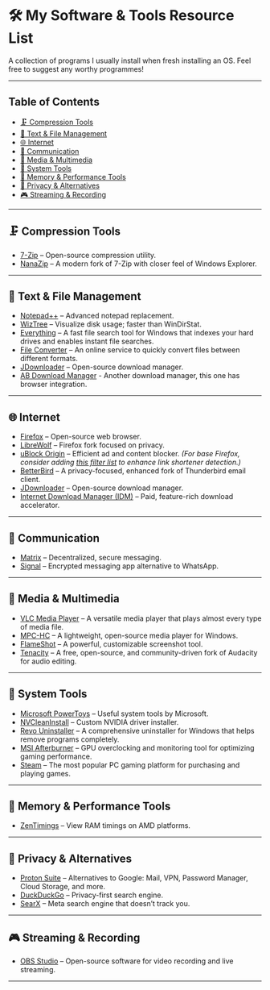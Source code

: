 # 🛠️ My Software & Tools Resource List

A collection of programs I usually install when fresh installing an OS. Feel free to suggest any worthy programmes!

---

## Table of Contents

- [🗜️ Compression Tools](#%EF%B8%8F-compression-tools)
- [📝 Text & File Management](#-text--file-management)
- [🌐 Internet](#-internet)
- [📡 Communication](#-communication)
- [🎥 Media & Multimedia](#-media--multimedia)
- [🔧 System Tools](#-system-tools)
- [🧠 Memory & Performance Tools](#-memory--performance-tools)
- [🔐 Privacy & Alternatives](#-privacy--alternatives)
- [🎮 Streaming & Recording](#-streaming--recording)

---

## 🗜️ Compression Tools

- [7-Zip](https://www.7-zip.org/) – Open-source compression utility.
- [NanaZip](https://github.com/M2Team/NanaZip) – A modern fork of 7-Zip with closer feel of Windows Explorer.

---

## 📝 Text & File Management

- [Notepad++](https://notepad-plus-plus.org/) – Advanced notepad replacement.
- [WizTree](https://diskanalyzer.com/) – Visualize disk usage; faster than WinDirStat.
- [Everything](https://www.voidtools.com/) – A fast file search tool for Windows that indexes your hard drives and enables instant file searches.
- [File Converter](https://file-converter.io/) – An online service to quickly convert files between different formats.
- [JDownloader](https://jdownloader.org/jdownloader2) – Open-source download manager.
- [AB Download Manager](https://abdownloadmanager.com/) - Another download manager, this one has browser integration.

---

## 🌐 Internet

- [Firefox](https://www.mozilla.org/firefox/) – Open-source web browser.
- [LibreWolf](https://librewolf.net/) – Firefox fork focused on privacy.
- [uBlock Origin](https://github.com/gorhill/uBlock#installation) – Efficient ad and content blocker. *(For base Firefox, consider adding [this filter list](https://github.com/DandelionSprout/adfilt/blob/master/LegitimateURLShortener.txt) to enhance link shortener detection.)*
- [BetterBird](https://betterbird.eu/) – A privacy-focused, enhanced fork of Thunderbird email client.
- [JDownloader](https://jdownloader.org/jdownloader2) – Open-source download manager.
- [Internet Download Manager (IDM)](https://www.internetdownloadmanager.com/) – Paid, feature-rich download accelerator.

---

## 📡 Communication

- [Matrix](https://matrix.org/) – Decentralized, secure messaging.
- [Signal](https://signal.org/) – Encrypted messaging app alternative to WhatsApp.

---


## 🎥 Media & Multimedia

- [VLC Media Player](https://www.videolan.org/vlc/) – A versatile media player that plays almost every type of media file.
- [MPC-HC](https://github.com/clsid2/mpc-hc/) – A lightweight, open-source media player for Windows.
- [FlameShot](https://flameshot.org/) – A powerful, customizable screenshot tool.
- [Tenacity](https://tenacityaudio.org/) – A free, open-source, and community-driven fork of Audacity for audio editing.

---

## 🔧 System Tools

- [Microsoft PowerToys](https://learn.microsoft.com/en-us/windows/powertoys/) – Useful system tools by Microsoft.
- [NVCleanInstall](https://www.techpowerup.com/download/techpowerup-nvcleanstall/) – Custom NVIDIA driver installer.
- [Revo Uninstaller](https://www.revouninstaller.com/products/revo-uninstaller-free/) – A comprehensive uninstaller for Windows that helps remove programs completely.
- [MSI Afterburner](https://www.msi.com/Landing/afterburner) – GPU overclocking and monitoring tool for optimizing gaming performance.
- [Steam](https://store.steampowered.com/) – The most popular PC gaming platform for purchasing and playing games.

---

## 🧠 Memory & Performance Tools

- [ZenTimings](https://zentimings.com/) – View RAM timings on AMD platforms.

---

## 🔐 Privacy & Alternatives

- [Proton Suite](https://proton.me/) – Alternatives to Google: Mail, VPN, Password Manager, Cloud Storage, and more.
- [DuckDuckGo](https://duckduckgo.com/) – Privacy-first search engine.
- [SearX](https://searx.space/) – Meta search engine that doesn’t track you.

---

## 🎮 Streaming & Recording

- [OBS Studio](https://obsproject.com/) – Open-source software for video recording and live streaming.

---
